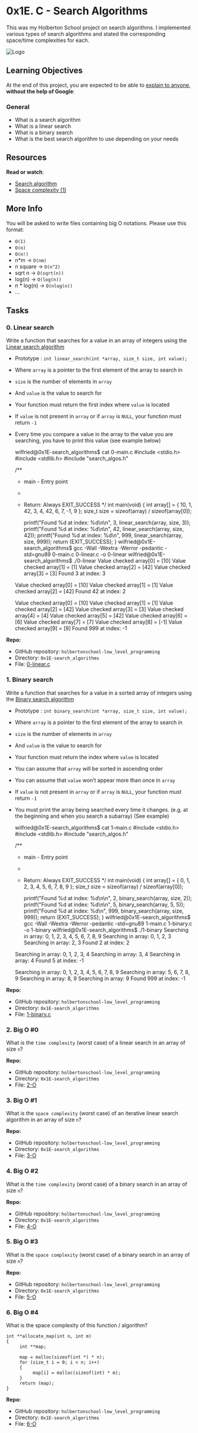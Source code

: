0x1E. C - Search Algorithms
===========================

This was my Holberton School project on search algorithms. I implemented various types of search algorithms and stated the corresponding space/time complexities for each.

![Logo](https://www.howtogeek.com/wp-content/uploads/2021/05/laptop-with-terminal-big.png?height=200p&trim=2,2,2,50)

Learning Objectives
-------------------

At the end of this project, you are expected to be able to [explain to anyone](https://intranet.hbtn.io/rltoken/lJ0EufgfezB1bAdsnqPekw "explain to anyone"), **without the help of Google**:

### General

*   What is a search algorithm
*   What is a linear search
*   What is a binary search
*   What is the best search algorithm to use depending on your needs

Resources
---------

**Read or watch**:

*   [Search algorithm](https://intranet.hbtn.io/rltoken/ntNFhA9urmBxZfcn8gjsqw "Search algorithm")
*   [Space complexity (1)](https://intranet.hbtn.io/rltoken/pPScxisIQ0eOPBPXkjcEmg "Space complexity (1)")

More Info
---------

You will be asked to write files containing big O notations. Please use this format:

*   `O(1)`
*   `O(n)`
*   `O(n!)`
*   n*m -> `O(nm)`
*   n square -> `O(n^2)`
*   sqrt n -> `O(sqrt(n))`
*   log(n) -> `O(log(n))`
*   n * log(n) -> `O(nlog(n))`
*   …

Tasks
-----

### 0\. Linear search

Write a function that searches for a value in an array of integers using the [Linear search algorithm](https://intranet.hbtn.io/rltoken/60Mr-aRkqqgLCHEF9HZ64A "Linear search algorithm")

*   Prototype : `int linear_search(int *array, size_t size, int value);`
*   Where `array` is a pointer to the first element of the array to search in
*   `size` is the number of elements in `array`
*   And `value` is the value to search for
*   Your function must return the first index where `value` is located
*   If `value` is not present in `array` or if `array` is `NULL`, your function must return `-1`
*   Every time you compare a value in the array to the value you are searching, you have to print this value (see example below)

    wilfried@0x1E-search_algorithms$ cat 0-main.c 
    #include <stdio.h>
    #include <stdlib.h>
    #include "search_algos.h"
    
    /**
     * main - Entry point
     *
     * Return: Always EXIT_SUCCESS
     */
    int main(void)
    {
        int array[] = {
            10, 1, 42, 3, 4, 42, 6, 7, -1, 9
        };
        size_t size = sizeof(array) / sizeof(array[0]);
    
        printf("Found %d at index: %d\n\n", 3, linear_search(array, size, 3));
        printf("Found %d at index: %d\n\n", 42, linear_search(array, size, 42));
        printf("Found %d at index: %d\n", 999, linear_search(array, size, 999));
        return (EXIT_SUCCESS);
    }
    wilfried@0x1E-search_algorithms$ gcc -Wall -Wextra -Werror -pedantic -std=gnu89 0-main.c 0-linear.c -o 0-linear
    wilfried@0x1E-search_algorithms$ ./0-linear 
    Value checked array[0] = [10]
    Value checked array[1] = [1]
    Value checked array[2] = [42]
    Value checked array[3] = [3]
    Found 3 at index: 3
    
    Value checked array[0] = [10]
    Value checked array[1] = [1]
    Value checked array[2] = [42]
    Found 42 at index: 2
    
    Value checked array[0] = [10]
    Value checked array[1] = [1]
    Value checked array[2] = [42]
    Value checked array[3] = [3]
    Value checked array[4] = [4]
    Value checked array[5] = [42]
    Value checked array[6] = [6]
    Value checked array[7] = [7]
    Value checked array[8] = [-1]
    Value checked array[9] = [9]
    Found 999 at index: -1
    

**Repo:**

*   GitHub repository: `holbertonschool-low_level_programming`
*   Directory: `0x1E-search_algorithms`
*   File: [0-linear.c]()

### 1\. Binary search

Write a function that searches for a value in a sorted array of integers using the [Binary search algorithm](https://intranet.hbtn.io/rltoken/WyWx1D9mcUcAwpEA2ifkeQ "Binary search algorithm")

*   Prototype : `int binary_search(int *array, size_t size, int value);`
*   Where `array` is a pointer to the first element of the array to search in
*   `size` is the number of elements in `array`
*   And `value` is the value to search for
*   Your function must return the index where `value` is located
*   You can assume that `array` will be sorted in ascending order
*   You can assume that `value` won’t appear more than once in `array`
*   If `value` is not present in `array` or if `array` is `NULL`, your function must return `-1`
*   You must print the array being searched every time it changes. (e.g. at the beginning and when you search a subarray) (See example)

    wilfried@0x1E-search_algorithms$ cat 1-main.c 
    #include <stdio.h>
    #include <stdlib.h>
    #include "search_algos.h"
    
    /**
     * main - Entry point
     *
     * Return: Always EXIT_SUCCESS
     */
    int main(void)
    {
        int array[] = {
            0, 1, 2, 3, 4, 5, 6, 7, 8, 9
        };
        size_t size = sizeof(array) / sizeof(array[0]);
    
        printf("Found %d at index: %d\n\n", 2, binary_search(array, size, 2));
        printf("Found %d at index: %d\n\n", 5, binary_search(array, 5, 5));
        printf("Found %d at index: %d\n", 999, binary_search(array, size, 999));
        return (EXIT_SUCCESS);
    }
    wilfried@0x1E-search_algorithms$ gcc -Wall -Wextra -Werror -pedantic -std=gnu89 1-main.c 1-binary.c -o 1-binary
    wilfried@0x1E-search_algorithms$ ./1-binary 
    Searching in array: 0, 1, 2, 3, 4, 5, 6, 7, 8, 9
    Searching in array: 0, 1, 2, 3
    Searching in array: 2, 3
    Found 2 at index: 2
    
    Searching in array: 0, 1, 2, 3, 4
    Searching in array: 3, 4
    Searching in array: 4
    Found 5 at index: -1
    
    Searching in array: 0, 1, 2, 3, 4, 5, 6, 7, 8, 9
    Searching in array: 5, 6, 7, 8, 9
    Searching in array: 8, 9
    Searching in array: 9
    Found 999 at index: -1
    

**Repo:**

*   GitHub repository: `holbertonschool-low_level_programming`
*   Directory: `0x1E-search_algorithms`
*   File: [1-binary.c]()

### 2\. Big O #0

What is the `time complexity` (worst case) of a linear search in an array of size `n`?

**Repo:**

*   GitHub repository: `holbertonschool-low_level_programming`
*   Directory: `0x1E-search_algorithms`
*   File: [2-O]()

### 3\. Big O #1

What is the `space complexity` (worst case) of an iterative linear search algorithm in an array of size `n`?

**Repo:**

*   GitHub repository: `holbertonschool-low_level_programming`
*   Directory: `0x1E-search_algorithms`
*   File: [3-O]()

### 4\. Big O #2

What is the `time complexity` (worst case) of a binary search in an array of size `n`?

**Repo:**

*   GitHub repository: `holbertonschool-low_level_programming`
*   Directory: `0x1E-search_algorithms`
*   File: [4-O]()

### 5\. Big O #3

What is the `space complexity` (worst case) of a binary search in an array of size `n`?

**Repo:**

*   GitHub repository: `holbertonschool-low_level_programming`
*   Directory: `0x1E-search_algorithms`
*   File: [5-O]()

### 6\. Big O #4

What is the space complexity of this function / algorithm?

    int **allocate_map(int n, int m)
    {
         int **map;
    
         map = malloc(sizeof(int *) * n);
         for (size_t i = 0; i < n; i++)
         {
              map[i] = malloc(sizeof(int) * m);
         }
         return (map);
    }
    

**Repo:**

*   GitHub repository: `holbertonschool-low_level_programming`
*   Directory: `0x1E-search_algorithms`
*   File: [6-O]()

